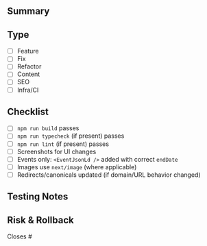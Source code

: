 ## Summary
<!-- What’s changing and why. Keep it tight. -->

## Type
- [ ] Feature
- [ ] Fix
- [ ] Refactor
- [ ] Content
- [ ] SEO
- [ ] Infra/CI

## Checklist
- [ ] `npm run build` passes
- [ ] `npm run typecheck` (if present) passes
- [ ] `npm run lint` (if present) passes
- [ ] Screenshots for UI changes
- [ ] Events only: `<EventJsonLd />` added with correct `endDate`
- [ ] Images use `next/image` (where applicable)
- [ ] Redirects/canonicals updated (if domain/URL behavior changed)

## Testing Notes
<!-- How you tested this locally or in preview. -->

## Risk & Rollback
<!-- Risk level, and exactly how to revert if needed. -->

Closes #

